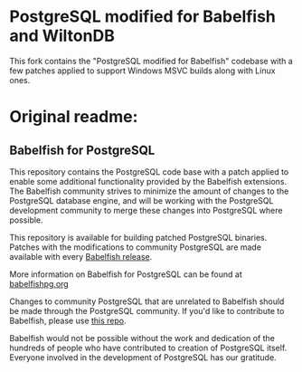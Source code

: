 PostgreSQL modified for Babelfish and WiltonDB
==============================================

This fork contains the "PostgreSQL modified for Babelfish" codebase with
a few patches applied to support Windows MSVC builds along with Linux ones.

Original readme:
================

## Babelfish for PostgreSQL

This repository contains the PostgreSQL code base with a patch applied to
enable some additional functionality provided by the Babelfish extensions. The
Babelfish community strives to minimize the amount of changes to the PostgreSQL
database engine, and will be working with the PostgreSQL development community
to merge these changes into PostgreSQL where possible.
 
This repository is available for building patched PostgreSQL binaries. Patches
with the modifications to community PostgreSQL are made available with every
[Babelfish release](https://github.com/babelfish-for-postgresql/babelfish_extensions/releases).  
 
More information on Babelfish for PostgreSQL can be found at
[babelfishpg.org](https://babelfishpg.org)
 
Changes to community PostgreSQL that are unrelated to Babelfish should be made
through the PostgreSQL community. If you'd like to contribute to Babelfish,
please use [this repo](https://github.com/babelfish-for-postgresql/babelfish_extensions).
 
Babelfish would not be possible without the work and dedication of the hundreds
of people who have contributed to creation of PostgreSQL itself. Everyone
involved in the development of PostgreSQL has our gratitude.
